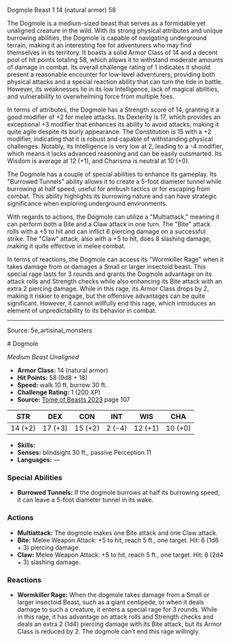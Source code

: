 <MonsterName/>Dogmole</MonsterName>
<CreatureType/>Beast</CreatureType>
<CR/>1</CR>
<AC/>14 (natural armor)</AC>
<HP/>58</HP>
<summary>The Dogmole is a medium-sized beast that serves as a formidable yet unaligned creature in the wild. With its strong physical attributes and unique burrowing abilities, the Dogmole is capable of navigating underground terrain, making it an interesting foe for adventurers who may find themselves in its territory. It boasts a solid Armor Class of 14 and a decent pool of hit points totaling 58, which allows it to withstand moderate amounts of damage in combat. Its overall challenge rating of 1 indicates it should present a reasonable encounter for low-level adventurers, providing both physical attacks and a special reaction ability that can turn the tide in battle. However, its weaknesses lie in its low Intelligence, lack of magical abilities, and vulnerability to overwhelming force from multiple foes.</summary>

<detail>

In terms of attributes, the Dogmole has a Strength score of 14, granting it a good modifier of +2 for melee attacks. Its Dexterity is 17, which provides an exceptional +3 modifier that enhances its ability to avoid attacks, making it quite agile despite its burly appearance. The Constitution is 15 with a +2 modifier, indicating that it is robust and capable of withstanding physical challenges. Notably, its Intelligence is very low at 2, leading to a -4 modifier, which means it lacks advanced reasoning and can be easily outsmarted. Its Wisdom is average at 12 (+1), and Charisma is neutral at 10 (+0).

The Dogmole has a couple of special abilities to enhance its gameplay. Its "Burrowed Tunnels" ability allows it to create a 5-foot diameter tunnel while burrowing at half speed, useful for ambush tactics or for escaping from combat. This ability highlights its burrowing nature and can have strategic significance when exploring underground environments.

With regards to actions, the Dogmole can utilize a "Multiattack," meaning it can perform both a Bite and a Claw attack in one turn. The "Bite" attack rolls with a +5 to hit and can inflict 6 piercing damage on a successful strike. The "Claw" attack, also with a +5 to hit, does 8 slashing damage, making it quite effective in melee combat.

In terms of reactions, the Dogmole can access its "Wormkiller Rage" when it takes damage from or damages a Small or larger insectoid beast. This special rage lasts for 3 rounds and grants the Dogmole advantage on its attack rolls and Strength checks while also enhancing its Bite attack with an extra 2 piercing damage. While in this rage, its Armor Class drops by 2, making it riskier to engage, but the offensive advantages can be quite significant. However, it cannot willfully end this rage, which introduces an element of unpredictability to its behavior in combat.</detail>



---

Source: 5e_artisinal_monsters

<statblock>
# Dogmole

*Medium* *Beast* *Unaligned*

- **Armor Class:** 14 (natural armor)
- **Hit Points:** 58 (9d8 + 18)
- **Speed:** walk 10 ft. burrow 30 ft.
- **Challenge Rating:** 1 (200 XP)
- **Source:** [Tome of Beasts 2023](https://koboldpress.com/kpstore/product/tome-of-beasts-1-2023-edition/) page 107

| STR | DEX | CON | INT | WIS | CHA |
| --- | --- | --- | --- | --- | --- |
| 14 (+2) | 17 (+3) | 15 (+2) | 2 (-4) | 12 (+1) | 10 (+0) |

- **Skills:** 
- **Senses:** blindsight 30 ft., passive Perception 11
- **Languages:** —

### Special Abilities

- **Burrowed Tunnels:** If the dogmole burrows at half its burrowing speed, it can leave a 5-foot diameter tunnel in its wake.

### Actions

- **Multiattack:** The dogmole makes one Bite attack and one Claw attack.
- **Bite:** Melee Weapon Attack: +5 to hit, reach 5 ft., one target. Hit: 6 (1d6 + 3) piercing damage.
- **Claw:** Melee Weapon Attack: +5 to hit, reach 5 ft., one target. Hit: 8 (2d4 + 3) slashing damage.

### Reactions

- **Wormkiller Rage:** When the dogmole takes damage from a Small or larger insectoid Beast, such as a giant centipede, or when it deals damage to such a creature, it enters a special rage for 3 rounds. While in this rage, it has advantage on attack rolls and Strength checks and deals an extra 2 (1d4) piercing damage with its Bite attack, but its Armor Class is reduced by 2. The dogmole can’t end this rage willingly.
</statblock>


